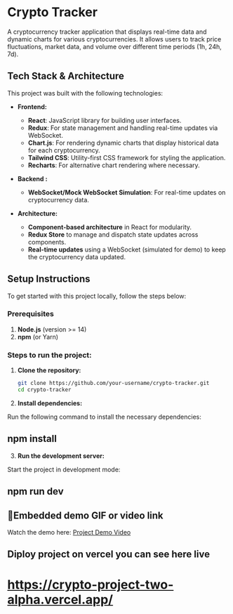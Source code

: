 # Crypto Tracker

A cryptocurrency tracker application that displays real-time data and dynamic charts for various cryptocurrencies. It allows users to track price fluctuations, market data, and volume over different time periods (1h, 24h, 7d).

## Tech Stack & Architecture

This project was built with the following technologies:

- **Frontend:**
  - **React**: JavaScript library for building user interfaces.
  - **Redux**: For state management and handling real-time updates via WebSocket.
  - **Chart.js**: For rendering dynamic charts that display historical data for each cryptocurrency.
  - **Tailwind CSS**: Utility-first CSS framework for styling the application.
  - **Recharts**: For alternative chart rendering where necessary.

- **Backend :**
  - **WebSocket/Mock WebSocket Simulation**: For real-time updates on cryptocurrency data.

- **Architecture:**
  - **Component-based architecture** in React for modularity.
  - **Redux Store** to manage and dispatch state updates across components.
  - **Real-time updates** using a WebSocket (simulated for demo) to keep the cryptocurrency data updated.

## Setup Instructions

To get started with this project locally, follow the steps below:

### Prerequisites

1. **Node.js** (version >= 14)
2. **npm** (or Yarn)

### Steps to run the project:

1. **Clone the repository:**

   ```bash
   git clone https://github.com/your-username/crypto-tracker.git
   cd crypto-tracker

2. **Install dependencies:**

Run the following command to install the necessary dependencies:
## npm install

3. **Run the development server:**

Start the project in development mode:
## npm run dev

## 🚀Embedded demo GIF or video link

Watch the demo here: [Project Demo Video](https://drive.google.com/file/d/1C9esB9J7TS3Rl5oDiNCW39LJ-2_2PCvX/view?usp=drive_link)

## Diploy project on vercel you can see here live 

# https://crypto-project-two-alpha.vercel.app/





